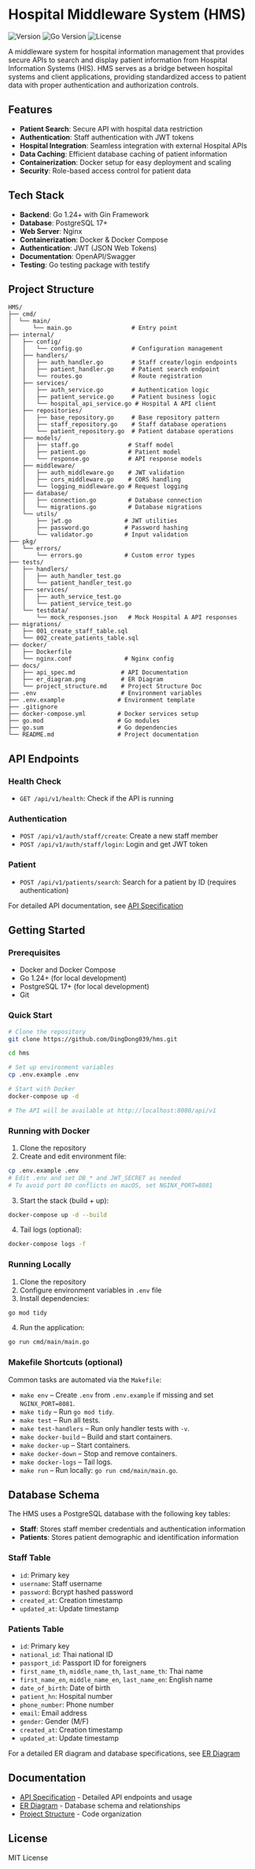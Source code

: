 # Hospital Middleware System (HMS)

![Version](https://img.shields.io/badge/version-1.0.0-blue.svg)
![Go Version](https://img.shields.io/badge/go-1.24%2B-00ADD8.svg)
![License](https://img.shields.io/badge/license-MIT-green.svg)

A middleware system for hospital information management that provides secure APIs to search and display patient information from Hospital Information Systems (HIS). HMS serves as a bridge between hospital systems and client applications, providing standardized access to patient data with proper authentication and authorization controls.

## Features

- **Patient Search**: Secure API with hospital data restriction
- **Authentication**: Staff authentication with JWT tokens
- **Hospital Integration**: Seamless integration with external Hospital APIs
- **Data Caching**: Efficient database caching of patient information
- **Containerization**: Docker setup for easy deployment and scaling
- **Security**: Role-based access control for patient data

## Tech Stack

- **Backend**: Go 1.24+ with Gin Framework
- **Database**: PostgreSQL 17+
- **Web Server**: Nginx
- **Containerization**: Docker & Docker Compose
- **Authentication**: JWT (JSON Web Tokens)
- **Documentation**: OpenAPI/Swagger
- **Testing**: Go testing package with testify

## Project Structure

```
HMS/
├── cmd/
│  └── main/
│      └── main.go                 # Entry point
├── internal/
│   ├── config/
│   │   └── config.go              # Configuration management
│   ├── handlers/
│   │   ├── auth_handler.go        # Staff create/login endpoints
│   │   ├── patient_handler.go     # Patient search endpoint
│   │   └── routes.go              # Route registration
│   ├── services/
│   │   ├── auth_service.go        # Authentication logic
│   │   ├── patient_service.go     # Patient business logic
│   │   └── hospital_api_service.go # Hospital A API client
│   ├── repositories/
│   │   ├── base_repository.go     # Base repository pattern
│   │   ├── staff_repository.go    # Staff database operations
│   │   └── patient_repository.go  # Patient database operations
│   ├── models/
│   │   ├── staff.go              # Staff model
│   │   ├── patient.go            # Patient model
│   │   └── response.go           # API response models
│   ├── middleware/
│   │   ├── auth_middleware.go    # JWT validation
│   │   ├── cors_middleware.go    # CORS handling
│   │   └── logging_middleware.go # Request logging
│   ├── database/
│   │   ├── connection.go         # Database connection
│   │   └── migrations.go         # Database migrations
│   └── utils/
│       ├── jwt.go               # JWT utilities
│       ├── password.go          # Password hashing
│       └── validator.go         # Input validation
├── pkg/
│   └── errors/
│       └── errors.go            # Custom error types
├── tests/
│   ├── handlers/
│   │   ├── auth_handler_test.go
│   │   └── patient_handler_test.go
│   ├── services/
│   │   ├── auth_service_test.go
│   │   └── patient_service_test.go
│   └── testdata/
│       └── mock_responses.json   # Mock Hospital A API responses
├── migrations/
│   ├── 001_create_staff_table.sql
│   └── 002_create_patients_table.sql
├── docker/
│   ├── Dockerfile
│   └── nginx.conf               # Nginx config
├── docs/
│   ├── api_spec.md             # API Documentation
│   ├── er_diagram.png          # ER Diagram
│   └── project_structure.md    # Project Structure Doc
├── .env                        # Environment variables
├── .env.example               # Environment template
├── .gitignore
├── docker-compose.yml         # Docker services setup
├── go.mod                     # Go modules
├── go.sum                     # Go dependencies
└── README.md                  # Project documentation
```

## API Endpoints

### Health Check
- `GET /api/v1/health`: Check if the API is running

### Authentication
- `POST /api/v1/auth/staff/create`: Create a new staff member
- `POST /api/v1/auth/staff/login`: Login and get JWT token

### Patient
- `POST /api/v1/patients/search`: Search for a patient by ID (requires authentication)

For detailed API documentation, see [API Specification](./docs/api_spec.md)

## Getting Started

### Prerequisites

- Docker and Docker Compose
- Go 1.24+ (for local development)
- PostgreSQL 17+ (for local development)
- Git

### Quick Start

```bash
# Clone the repository
git clone https://github.com/DingDong039/hms.git

cd hms

# Set up environment variables
cp .env.example .env

# Start with Docker
docker-compose up -d

# The API will be available at http://localhost:8080/api/v1
```

### Running with Docker

1. Clone the repository
2. Create and edit environment file:

```bash
cp .env.example .env
# Edit .env and set DB_* and JWT_SECRET as needed
# To avoid port 80 conflicts on macOS, set NGINX_PORT=8081
```

3. Start the stack (build + up):

```bash
docker-compose up -d --build
```

4. Tail logs (optional):

```bash
docker-compose logs -f
```

### Running Locally

1. Clone the repository
2. Configure environment variables in `.env` file
3. Install dependencies:

```bash
go mod tidy
```

4. Run the application:

```bash
go run cmd/main/main.go
```

### Makefile Shortcuts (optional)

Common tasks are automated via the `Makefile`:

- `make env` – Create `.env` from `.env.example` if missing and set `NGINX_PORT=8081`.
- `make tidy` – Run `go mod tidy`.
- `make test` – Run all tests.
- `make test-handlers` – Run only handler tests with `-v`.
- `make docker-build` – Build and start containers.
- `make docker-up` – Start containers.
- `make docker-down` – Stop and remove containers.
- `make docker-logs` – Tail logs.
- `make run` – Run locally: `go run cmd/main/main.go`.

## Database Schema

The HMS uses a PostgreSQL database with the following key tables:

- **Staff**: Stores staff member credentials and authentication information
- **Patients**: Stores patient demographic and identification information

### Staff Table
- `id`: Primary key
- `username`: Staff username
- `password`: Bcrypt hashed password
- `created_at`: Creation timestamp
- `updated_at`: Update timestamp

### Patients Table
- `id`: Primary key
- `national_id`: Thai national ID
- `passport_id`: Passport ID for foreigners
- `first_name_th`, `middle_name_th`, `last_name_th`: Thai name
- `first_name_en`, `middle_name_en`, `last_name_en`: English name
- `date_of_birth`: Date of birth
- `patient_hn`: Hospital number
- `phone_number`: Phone number
- `email`: Email address
- `gender`: Gender (M/F)
- `created_at`: Creation timestamp
- `updated_at`: Update timestamp

For a detailed ER diagram and database specifications, see [ER Diagram](./docs/er_diagram.md)

## Documentation

- [API Specification](./docs/api_spec.md) - Detailed API endpoints and usage
- [ER Diagram](./docs/er_diagram.md) - Database schema and relationships
- [Project Structure](./docs/project_structure.md) - Code organization

## License

MIT License
